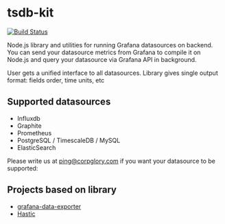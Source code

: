 # tsdb-kit

[![Build Status](https://travis-ci.org/CorpGlory/tsdb-kit.svg?branch=master)](https://travis-ci.org/CorpGlory/tsdb-kit)

Node.js library and utilities for running Grafana datasources on backend.
You can send your datasource metrics from Grafana to compile it on Node.js and query your datasource via Grafana API in background.

User gets a unified interface to all datasources. Library gives single output format: fields order, time units, etc

## Supported datasources

* Influxdb
* Graphite
* Prometheus
* PostgreSQL / TimescaleDB / MySQL
* ElasticSearch

Please write us at ping@corpglory.com if you want your datasource to be supported: 

## Projects based on library
* [grafana-data-exporter](https://github.com/CorpGlory/grafana-data-exporter)
* [Hastic](https://github.com/hastic/hastic-server)
